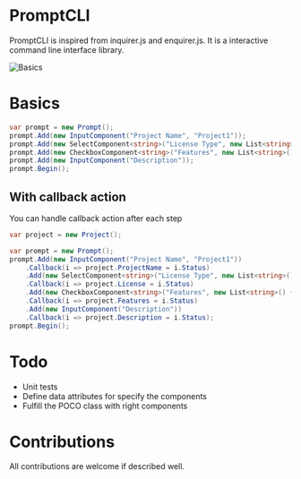 # PromptCLI

PromptCLI is inspired from inquirer.js and enquirer.js. It is a interactive command line interface library.

![Basics](https://github.com/lyzerk/PromptCLI/raw/master/assets/gifs/basics.gif "Basics")

# Basics

```csharp
var prompt = new Prompt();
prompt.Add(new InputComponent("Project Name", "Project1"));
prompt.Add(new SelectComponent<string>("License Type", new List<string>() { "MIT", "Apache", "GNU" } ));
prompt.Add(new CheckboxComponent<string>("Features", new List<string>() { "Linter", "Router", "Other" }));
prompt.Add(new InputComponent("Description"));
prompt.Begin();
```

## With callback action

You can handle callback action after each step

```csharp
var project = new Project();

var prompt = new Prompt();
prompt.Add(new InputComponent("Project Name", "Project1"))
    .Callback(i => project.ProjectName = i.Status)
    .Add(new SelectComponent<string>("License Type", new List<string>() { "MIT", "Apache", "GNU" } ))
    .Callback(i => project.License = i.Status)
    .Add(new CheckboxComponent<string>("Features", new List<string>() { "Linter", "Router", "Other" }))
    .Callback(i => project.Features = i.Status)
    .Add(new InputComponent("Description"))
    .Callback(i => project.Description = i.Status);
prompt.Begin();
```

# Todo

- Unit tests
- Define data attributes for specify the components
- Fulfill the POCO class with right components

# Contributions

All contributions are welcome if described well.
